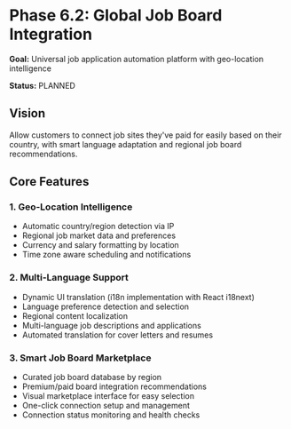 # Phase 6.2: Global Job Board Integration

**Goal:** Universal job application automation platform with geo-location intelligence

**Status:** PLANNED

## Vision
Allow customers to connect job sites they've paid for easily based on their country, with smart language adaptation and regional job board recommendations.

## Core Features

### 1. Geo-Location Intelligence
- Automatic country/region detection via IP
- Regional job market data and preferences
- Currency and salary formatting by location
- Time zone aware scheduling and notifications

### 2. Multi-Language Support
- Dynamic UI translation (i18n implementation with React i18next)
- Language preference detection and selection
- Regional content localization
- Multi-language job descriptions and applications
- Automated translation for cover letters and resumes

### 3. Smart Job Board Marketplace
- Curated job board database by region
- Premium/paid board integration recommendations
- Visual marketplace interface for easy selection
- One-click connection setup and management
- Connection status monitoring and health checks